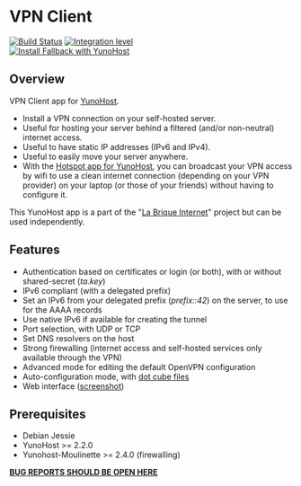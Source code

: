 # VPN Client
[![Build Status](https://travis-ci.org/labriqueinternet/vpnclient_ynh.svg?branch=master)](https://travis-ci.org/labriqueinternet/vpnclient_ynh)
[![Integration level](https://dash.yunohost.org/integration/vpnclient.svg)](https://ci-apps.yunohost.org/jenkins/job/vpnclient%20%28Community%29/lastBuild/consoleFull)  
[![Install Fallback with YunoHost](https://install-app.yunohost.org/install-with-yunohost.png)](https://install-app.yunohost.org/?app=vpnclient)

## Overview

VPN Client app for [YunoHost](http://yunohost.org/).

* Install a VPN connection on your self-hosted server.
* Useful for hosting your server behind a filtered (and/or non-neutral) internet access.
* Useful to have static IP addresses (IPv6 and IPv4).
* Useful to easily move your server anywhere.
* With the [Hotspot app for YunoHost](https://github.com/labriqueinternet/hotspot_ynh), you can broadcast your VPN access by wifi to use a clean internet connection (depending on your VPN provider) on your laptop (or those of your friends) without having to configure it.

This YunoHost app is a part of the "[La Brique Internet](http://labriqueinter.net)" project but can be used independently.

## Features

* Authentication based on certificates or login (or both), with or without shared-secret (*ta.key*)
* IPv6 compliant (with a delegated prefix)
* Set an IPv6 from your delegated prefix (*prefix::42*) on the server, to use for the AAAA records
* Use native IPv6 if available for creating the tunnel
* Port selection, with UDP or TCP
* Set DNS resolvers on the host
* Strong firewalling (internet access and self-hosted services only available through the VPN)
* Advanced mode for editing the default OpenVPN configuration
* Auto-configuration mode, with [dot cube files](http://internetcu.be/dotcubefiles.html)
* Web interface ([screenshot](https://raw.githubusercontent.com/labriqueinternet/vpnclient_ynh/master/screenshot.png))

## Prerequisites

* Debian Jessie
* YunoHost >= 2.2.0
* Yunohost-Moulinette >= 2.4.0 (firewalling)

**[BUG REPORTS SHOULD BE OPEN HERE](https://dev.yunohost.org)**
